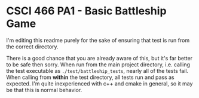 # CSCI 466 PA1 - Basic Battleship Game

I'm editing this readme purely for the sake of ensuring that test is run from the correct directory. 

There is a good chance that you are already aware of this, but it's far better to be safe then sorry. When run from the main project directory, i.e. calling the test executable as `./test/battleship_tests`, nearly all of the tests fail. When calling from **within** the test directory, all tests run and pass as expected. I'm quite inexperienced with c++ and cmake in general, so it may be that this is normal behavior. 